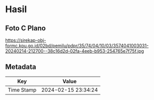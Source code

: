 # Hasil

## Foto C Plano

https://sirekap-obj-formc.kpu.go.id/02bd/pemilu/pdpr/35/74/04/10/03/3574041003031-20240214-212700--38c16d2d-02fa-4eeb-b953-254765e7f75f.jpg


## Metadata

| Key        | Value               |
| ---------- | ------------------- |
| Time Stamp | 2024-02-15 23:34:24 |



